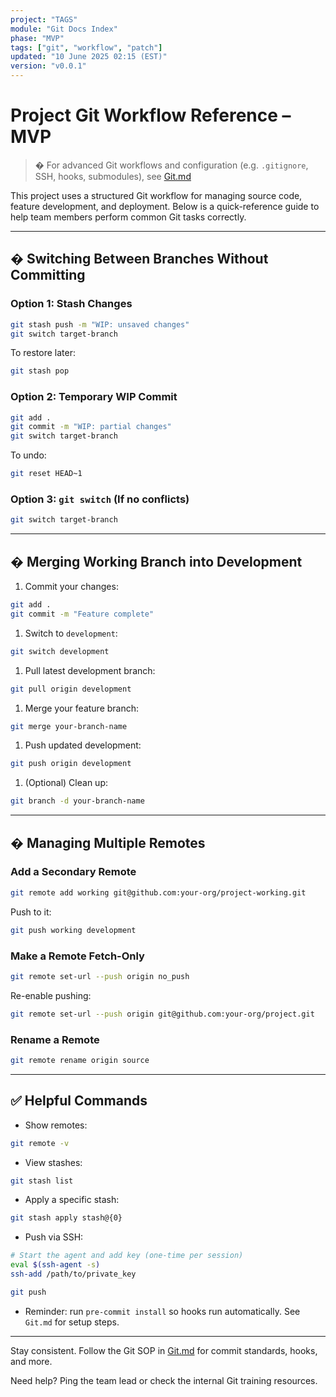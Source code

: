 ```yaml
---
project: "TAGS"
module: "Git Docs Index"
phase: "MVP"
tags: ["git", "workflow", "patch"]
updated: "10 June 2025 02:15 (EST)"
version: "v0.0.1"
---
```


# Project Git Workflow Reference – MVP
<!-- PATCHED v0.5.40 docs/Git/README.md — add patch headers -->

> � For advanced Git workflows and configuration (e.g. `.gitignore`, SSH, hooks, submodules), see [Git.md](./Git.md)

This project uses a structured Git workflow for managing source code, feature development, and deployment. Below is a quick-reference guide to help team members perform common Git tasks correctly.

---

## � Switching Between Branches Without Committing

### Option 1: Stash Changes

```bash
git stash push -m "WIP: unsaved changes"
git switch target-branch
```

To restore later:

```bash
git stash pop
```

### Option 2: Temporary WIP Commit

```bash
git add .
git commit -m "WIP: partial changes"
git switch target-branch
```

To undo:

```bash
git reset HEAD~1
```

### Option 3: `git switch` (If no conflicts)

```bash
git switch target-branch
```

---

## � Merging Working Branch into Development

1. Commit your changes:

```bash
git add .
git commit -m "Feature complete"
```

1. Switch to `development`:

```bash
git switch development
```

1. Pull latest development branch:

```bash
git pull origin development
```

1. Merge your feature branch:

```bash
git merge your-branch-name
```

1. Push updated development:

```bash
git push origin development
```

1. (Optional) Clean up:

```bash
git branch -d your-branch-name
```

---

## � Managing Multiple Remotes

### Add a Secondary Remote

```bash
git remote add working git@github.com:your-org/project-working.git
```

Push to it:

```bash
git push working development
```

### Make a Remote Fetch-Only

```bash
git remote set-url --push origin no_push
```

Re-enable pushing:

```bash
git remote set-url --push origin git@github.com:your-org/project.git
```

### Rename a Remote

```bash
git remote rename origin source
```

---

## ✅ Helpful Commands

- Show remotes:

```bash
git remote -v
```

- View stashes:

```bash
git stash list
```

- Apply a specific stash:

```bash
git stash apply stash@{0}
```

- Push via SSH:

```bash
# Start the agent and add key (one-time per session)
eval $(ssh-agent -s)
ssh-add /path/to/private_key

git push
```

- Reminder: run `pre-commit install` so hooks run automatically. See `Git.md` for setup steps.

---

Stay consistent. Follow the Git SOP in [Git.md](./Git.md) for commit standards, hooks, and more.

Need help? Ping the team lead or check the internal Git training resources.

